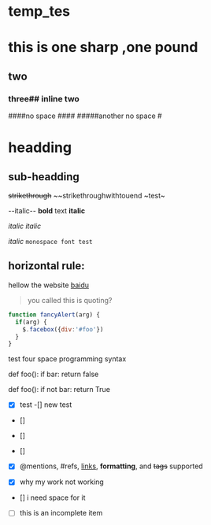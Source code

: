 # temp_tes
# this is one sharp ,one pound
## two
### three## inline two #
####no space ####
#####another no space #

headding
==========

sub-headding
-------------

~~strikethrough~~
~~strikethroughwithtouend
~test~

--italic--
**bold** text
__italic__

_italic_
_italic_

*italic*
 `monospace font test      `
 
 horizontal rule:
 ---
 hellow
the website [baidu](https://www.baidu.com)

>you called this is quoting?

```javascript
function fancyAlert(arg) {
  if(arg) {
    $.facebox({div:'#foo'})
  }
}
```


test four space programming syntax

def foo():
    if bar:
        return false
        

def foo():
    if not bar:
        return True
        
-[x] test
-[] new test

- []

- []

- []


- [x] @mentions, #refs, [links](), **formatting**, and <del>tags</del> supported

- [x] why my work not working

- [] i need space for it

- [ ] this is an incomplete item

